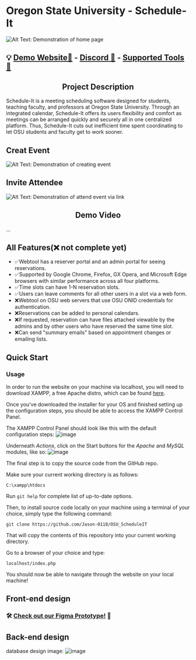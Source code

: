 # Oregon State University - Schedule-It
![Alt Text: Demonstration of home page](https://github.com/Jason-0118/OSU_ScheduleIT/assets/91388713/b174b018-0bd5-4043-8f15-b5d7b919eb72
)


## 💡 [Demo Website📃](https://osu-scheduleit.000webhostapp.com/OSU_ScheduleIT/index.php) - [Discord 💬](https://discord.gg/BwgpFa3Mj5) - [Supported Tools 🧰](https://it.engineering.oregonstate.edu/supported-tools-platforms-web-development)

<h2 align="center"> Project Description </h2>
Schedule-It is a meeting scheduling software designed for students, teaching faculty, and professors at Oregon State University. Through an integrated calendar, Schedule-It offers its users flexibility and comfort as meetings can be arranged quickly and securely all in one centralized platform. Thus, Schedule-It cuts out inefficient time spent coordinating to let OSU students and faculty get to work sooner.

## Creat Event
![Alt Text: Demonstration of creating event](https://im3.ezgif.com/tmp/ezgif-3-56d9988e0b.gif)

## Invite Attendee
![Alt Text: Demonstration of attend event via link](https://im3.ezgif.com/tmp/ezgif-3-7c2e6944af.gif)

<h2 align="center"> Demo Video </h2>
...

## All Features(❌ not complete yet)
- ✅Webtool has a reserver portal and an admin portal for seeing reservations.
- ✅Supported by Google Chrome, Firefox, GX Opera, and Microsoft Edge browsers with similar performance across all four platforms.
- ✅Time slots can have 1-N reservation slots.
- ✅Users can leave comments for all other users in a slot via a web form.
- ❌Webtool on OSU web servers that use OSU ONID credentials for authentication.
- ❌Reservations can be added to personal calendars.
- ❌If requested, reservation can have files attached viewable by the admins and by other users who have reserved the same time slot.
- ❌Can send "summary emails" based on appointment changes or emailing lists.

## Quick Start
### Usage

In order to run the website on your machine via localhost, you will need to download XAMPP, a free Apache distro, which can be found [here](https://www.apachefriends.org/download.html).

Once you've downloaded the installer for your OS and finished setting up the configuration steps, you should be able to access the XAMPP Control Panel.

The XAMPP Control Panel should look like this with the default configuration steps:
![image](https://github.com/Jason-0118/OSU_ScheduleIT/assets/91577254/a6b8a7b0-5b9f-4e91-b951-c2afad13afb3)

Underneath *Actions*, click on the Start buttons for the *Apache* and *MySQL* modules, like so:
![image](https://github.com/Jason-0118/OSU_ScheduleIT/assets/91577254/0b16189d-6adb-4295-bfd9-a861d5d32270)

The final step is to copy the source code from the GitHub repo. 

Make sure your current working directory is as follows:
```
C:\xampp\htdocs
   ```
Run `git help` for complete list of up-to-date options.

Then, to install source code locally on your machine using a terminal of your choice, simply type the following command:
```
git clone https://github.com/Jason-0118/OSU_ScheduleIT
   ```
That will copy the contents of this repository into your current working directory. 

Go to a browser of your choice and type:
```
localhost/index.php
   ```
You should now be able to navigate through the website on your local machine!

## Front-end design
### 🛠️ [Check out our Figma Prototype!](https://www.figma.com/proto/k0BjEiY1yajNZD2sNG31jT/ScheduleIt?node-id=9-39&scaling=min-zoom&page-id=0%3A1&starting-point-node-id=9%3A39) 🤖

## Back-end design
database design image:
![image](https://github.com/Jason-0118/OSU_ScheduleIT/assets/91577254/56604878-da60-4006-89e0-96dac0da7c96)

